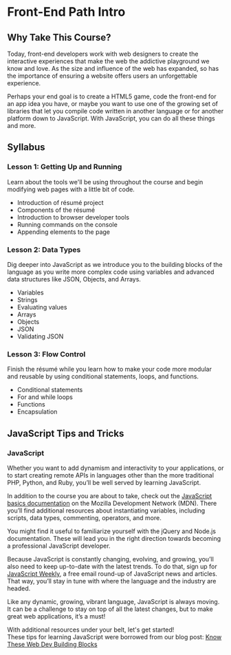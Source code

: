 # Front-End Path Intro
## Why Take This Course?
Today, front-end developers work with web designers to create the interactive experiences that make the web the addictive playground we know and love. As the size and influence of the web has expanded, so has the importance of ensuring a website offers users an unforgettable experience.  

Perhaps your end goal is to create a HTML5 game, code the front-end for an app idea you have, or maybe you want to use one of the growing set of libraries that let you compile code written in another language or for another platform down to JavaScript. With JavaScript, you can do all these things and more.

## Syllabus
### Lesson 1: Getting Up and Running
Learn about the tools we'll be using throughout the course and begin modifying web pages with a little bit of code.

- Introduction of résumé project
- Components of the résumé
- Introduction to browser developer tools
- Running commands on the console
- Appending elements to the page

### Lesson 2: Data Types
Dig deeper into JavaScript as we introduce you to the building blocks of the language as you write more complex code using variables and advanced data structures like JSON, Objects, and Arrays.

- Variables
- Strings
- Evaluating values
- Arrays
- Objects
- JSON
- Validating JSON

### Lesson 3: Flow Control
Finish the résumé while you learn how to make your code more modular and reusable by using conditional statements, loops, and functions.

- Conditional statements
- For and while loops
- Functions
- Encapsulation

## JavaScript Tips and Tricks
### JavaScript
Whether you want to add dynamism and interactivity to your applications, or to start creating remote APIs in languages other than the more traditional PHP, Python, and Ruby, you’ll be well served by learning JavaScript.  

In addition to the course you are about to take, check out the [JavaScript basics documentation](https://developer.mozilla.org/en-US/Learn/JavaScript) on the Mozilla Development Network (MDN). There you’ll find additional resources about instantiating variables, including scripts, data types, commenting, operators, and more.  

You might find it useful to familiarize yourself with the jQuery and Node.js documentation. These will lead you in the right direction towards becoming a professional JavaScript developer.  

Because JavaScript is constantly changing, evolving, and growing, you’ll also need to keep up-to-date with the latest trends. To do that, sign up for [JavaScript Weekly](http://javascriptweekly.com/), a free email round-up of JavaScript news and articles. That way, you’ll stay in tune with where the language and the industry are headed.  

Like any dynamic, growing, vibrant language, JavaScript is always moving. It can be a challenge to stay on top of all the latest changes, but to make great web applications, it’s a must!  

With additional resources under your belt, let's get started!  
These tips for learning JavaScript were borrowed from our blog post: [Know These Web Dev Building Blocks](http://blog.udacity.com/2015/03/web-dev-building-blocks-need-to-know-where-to-learn.html?_ga=1.241930054.53639439.1458784522)